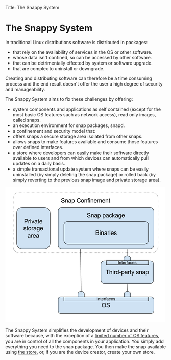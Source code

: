 Title: The Snappy System

# The Snappy System

In traditional Linux distributions software is distributed in packages:

- that rely on the availability of services in the OS or other software.
- whose data isn't confined, so can be accessed by other software.
- that can be detrimentally effected by system or software upgrade.
- that are complex to uninstall or downgrade.

Creating and distributing software can therefore be a time consuming process and the end result doesn't offer the user a high degree of security and manageability. 

The Snappy System aims to fix these challenges by offering:

- system components and applications as self contained (except for the most basic OS features such as network access), read only images, called snaps.
- an execution environment for snap packages, snapd.
- a confinement and security model that:
 - offers snaps a secure storage area isolated from other snaps.
 - allows snaps to make features available and consume those features over defined interfaces.
 - a store where developers can easily make their software directly available to users and from which devices can automatically pull updates on a daily basis.
- a simple transactional update system where snaps can be easily uninstalled (by simply deleting the snap package) or rolled back (by simply reverting to the previous snap image and private storage area). 

![Snaps are self contained, confined applications that can make use features in other snaps using Interfaces.]( ./media/snap_in_snappy_system.png "Snap in the Snappy System")

The Snappy System simplifies the development of devices and their software because, with the exception of a [limited number of OS features](ubuntu_core_desktop.md "Interfaces in Ubuntu core"), you are in control of all the components in your application. You simply add everything you need to the snap package. You then make the snap available using [the store](store.md "the store"), or, if you are the device creator, create your own store. 
